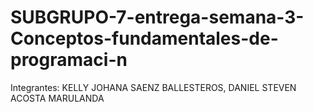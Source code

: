 # SUBGRUPO-7-entrega-semana-3-Conceptos-fundamentales-de-programaci-n
Integrantes: KELLY JOHANA SAENZ BALLESTEROS, DANIEL STEVEN ACOSTA MARULANDA
